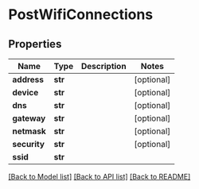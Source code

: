 # PostWifiConnections

## Properties
Name | Type | Description | Notes
------------ | ------------- | ------------- | -------------
**address** | **str** |  | [optional] 
**device** | **str** |  | [optional] 
**dns** | **str** |  | [optional] 
**gateway** | **str** |  | [optional] 
**netmask** | **str** |  | [optional] 
**security** | **str** |  | [optional] 
**ssid** | **str** |  | 

[[Back to Model list]](../README.md#documentation-for-models) [[Back to API list]](../README.md#documentation-for-api-endpoints) [[Back to README]](../README.md)


